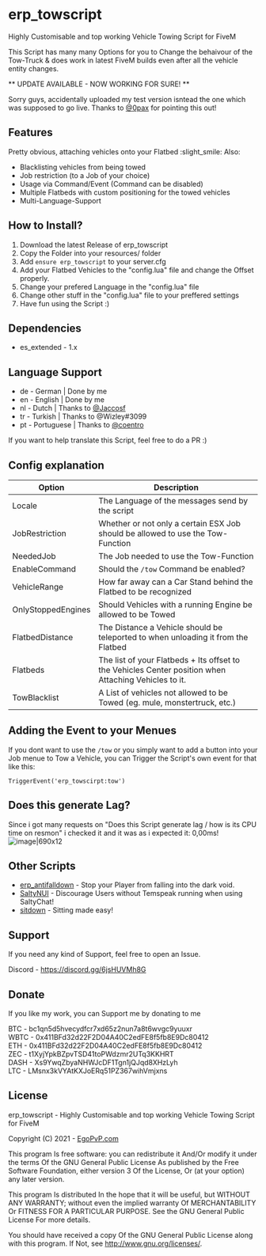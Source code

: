 # erp_towscript
Highly Customisable and top working Vehicle Towing Script for FiveM

This Script has many many Options for you to Change the behaivour of the Tow-Truck & does work in latest FiveM builds even after all the vehicle entity changes.


** UPDATE AVAILABLE - NOW WORKING FOR SURE! ** 

Sorry guys, accidentally uploaded my test version isntead the one which was supposed to go live.
Thanks to [@0pax](https://github.com/0pax) for pointing this out!


## Features

Pretty obvious, attaching vehicles onto your Flatbed :slight_smile: 
 Also:

- Blacklisting vehicles from being towed
- Job restriction (to a Job of your choice)
- Usage via Command/Event (Command can be disabled)
- Multiple Flatbeds with custom positioning for the towed vehicles
- Multi-Language-Support 

## How to Install?
1. Download the latest Release of erp_towscript
2. Copy the Folder into your resources/ folder
3. Add `ensure erp_towscript` to your server.cfg
4. Add your Flatbed Vehicles to the "config.lua" file and change the Offset properly. 
5. Change your prefered Language in the "config.lua" file
6. Change other stuff in the "config.lua" file to your preffered settings
7. Have fun using the Script :) 

## Dependencies

* es_extended - 1.x

## Language Support
 - de - German | Done by me 
 - en - English | Done by me 
 - nl - Dutch | Thanks to [@Jaccosf](https://github.com/Jaccosf)
 - tr - Turkish | Thanks to @Wizley#3099
 - pt - Portuguese | Thanks to [@coentro](https://github.com/coentro)

If you want to help translate this Script, feel free to do a PR :)

## Config explanation
Option | Description
------------- | -------------
Locale | The Language of the messages send by the script
JobRestriction | Whether or not only a certain ESX Job should be allowed to use the Tow-Function 
NeededJob | The Job needed to use the Tow-Function 
EnableCommand | Should the `/tow` Command be enabled?
VehicleRange  | How far away can a Car Stand behind the Flatbed to be recognized
OnlyStoppedEngines | Should Vehicles with a running Engine be allowed to be Towed
FlatbedDistance | The Distance a Vehicle should be teleported to when unloading it from the Flatbed
Flatbeds | The list of your Flatbeds + Its offset to the Vehicles Center position when Attaching Vehicles to it.
TowBlacklist | A List of vehicles not allowed to be Towed (eg. mule, monstertruck, etc.)

## Adding the Event to your Menues 
If you dont want to use the `/tow` or you simply want to add a button into your Job menue to Tow a Vehicle, you can Trigger the Script's own event for that like this:

`TriggerEvent('erp_towscirpt:tow')`

## Does this generate Lag?
Since i got many requests on "Does this Script generate lag / how is its CPU time on resmon" 
i checked it and it was as i expected it: 0,00ms!
![image|690x12](https://forum.cfx.re/uploads/default/original/4X/a/4/2/a425a7a66c017cb456e93db9b2e145e0f9d4bc47.png)

## Other Scripts

- [erp_antifalldown](https://github.com/EgoPvP/erp_antifalldown) - Stop your Player from falling into the dark void.
- [SaltyNUI](https://github.com/EgoPvP/SaltyNUI) - Discourage Users without Temspeak running when using SaltyChat!
- [sitdown](https://github.com/EgoPvP/sitdown) - Sitting made easy!

## Support
If you need any kind of Support, feel free to open an Issue.

Discord - https://discord.gg/6jsHUVMh8G


## Donate
If you like my work, you can Support me by donating to me

BTC - bc1qn5d5hvecydfcr7xd65z2nun7a8t6wvgc9yuuxr <br>
WBTC - 0x411BFd32d22F2D04A40C2edFE8f5fb8E9Dc80412 <br>
ETH - 0x411BFd32d22F2D04A40C2edFE8f5fb8E9Dc80412 <br>
ZEC - t1XyjYpkBZpvTSD41toPWdzmr2UTq3KKHRT <br>
DASH - Xs9YwqZbyaNHWJcDF1Tgn1jQJqd8XHzLyh <br>
LTC - LMsnx3kVYAtKXJoERq51PZ367wihVmjxns <br>

## License

erp_towscript - Highly Customisable and top working Vehicle Towing Script for FiveM

Copyright (C) 2021 - [EgoPvP.com](https://egopvp.com)

This program Is free software: you can redistribute it And/Or modify it under the terms Of the GNU General Public License As published by the Free Software Foundation, either version 3 Of the License, Or (at your option) any later version.

This program Is distributed In the hope that it will be useful, but WITHOUT ANY WARRANTY; without even the implied warranty Of MERCHANTABILITY Or FITNESS FOR A PARTICULAR PURPOSE. See the GNU General Public License For more details.

You should have received a copy Of the GNU General Public License along with this program. If Not, see http://www.gnu.org/licenses/.
